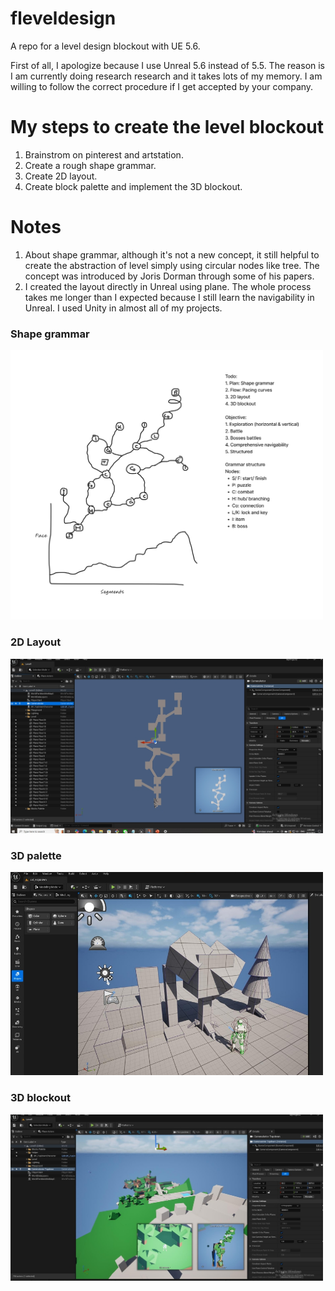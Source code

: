 # fleveldesign
A repo for a level design blockout with UE 5.6. 

First of all, I apologize because I use Unreal 5.6 instead of 5.5. The reason is I am currently doing research research and it takes lots of my memory. I am willing to follow the correct procedure if I get accepted by your company.  

# My steps to create the level blockout 
1. Brainstrom on pinterest and artstation. 
2. Create a rough shape grammar. 
3. Create 2D layout.
4. Create block palette and implement the 3D blockout.

# Notes
1. About shape grammar, although it's not a new concept, it still helpful to create the abstraction of level simply using circular nodes like tree. The concept was introduced by Joris Dorman through some of his papers.
2. I created the layout directly in Unreal using plane. The whole process takes me longer than I expected because I still learn the navigability in Unreal. I used Unity in almost all of my projects.

### Shape grammar
<img src="https://github.com/ardiawanbagusharisa/fleveldesign/blob/main/Figures/1%20Shape%20grammar.png" width="500" title="Shape grammar" alt="Shape grammar"/>

### 2D Layout
<img src="https://github.com/ardiawanbagusharisa/fleveldesign/blob/main/Figures/2%202D%20Layout.jpeg" width="500" title="2D layout" alt="2D Layout"/>

### 3D palette
<img src="https://github.com/ardiawanbagusharisa/fleveldesign/blob/main/Figures/3%203D%20palette.jpeg" width="500" title="3D palette" alt="3D palette"/>

### 3D blockout
<img src="https://github.com/ardiawanbagusharisa/fleveldesign/blob/main/Figures/4%203D%20blockout.jpeg" width="500" title="Shape grammar" alt="3D blockout"/>
